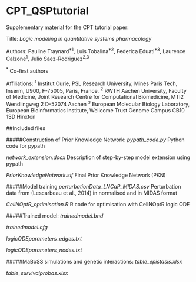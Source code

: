 # CPT_QSPtutorial
Supplementary material for the CPT tutorial paper:

Title: _Logic modeling in quantitative systems pharmacology_

Authors: Pauline Traynard<sup>\*1</sup>, Luis Tobalina<sup>\*2</sup>, Federica Eduati<sup>*3</sup>, Laurence Calzone<sup>1</sup>, Julio Saez-Rodriguez<sup>2,3</sup>

<sup>*</sup> Co-first authors

Affiliations:
<sup>1</sup> Institut Curie, PSL Research University, Mines Paris Tech, Inserm, U900, F-75005, Paris, France.
<sup>2</sup> RWTH Aachen University, Faculty of Medicine, Joint Research Centre for Computational Biomedicine, MTI2 Wendlingweg 2 D-52074 Aachen
<sup>3</sup> European Molecular Biology Laboratory, European Bioinformatics Institute, Wellcome Trust Genome Campus CB10 1SD Hinxton


##Included files

#####Construction of Prior Knowledge Network:
_pypath_code.py_ Python code for pypath

_network_extension.docx_ Description of step-by-step model extension using pypath

_PriorKnowledgeNetwork.sif_ Final Prior Knowledge Network (PKN)

#####Model training 
_perturbationData_LNCaP_MIDAS.csv_ Perturbation data from (Lescarbeau et al., 2014) in normalised and in MIDAS format

_CellNOptR_optimisation.R_ R code for optimisation with CellNOptR logic ODE

#####Trained model:
_trainedmodel.bnd_

_trainedmodel.cfg_

_logicODEparameters_edges.txt_

_logicODEparameters_nodes.txt_


#####MaBoSS simulations and genetic interactions:
_table_epistasis.xlsx_

_table_survivalprobas.xlsx_


